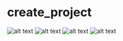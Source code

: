 # create_project

![alt text](https://github.com/tahaTWM/taha_task/blob/master/Screenshot_1616490607.png)
![alt text](https://github.com/tahaTWM/taha_task/blob/master/Screenshot_1616490616.png)
![alt text](https://github.com/tahaTWM/taha_task/blob/master/Screenshot_1616490628.png)
![alt text](https://github.com/tahaTWM/taha_task/blob/master/Screenshot_1616490645.png)
